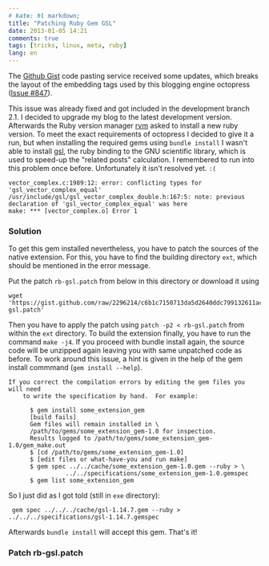```yaml
---
# kate: hl markdown;
title: "Patching Ruby Gem GSL"
date: 2013-01-05 14:21
comments: true
tags: [tricks, linux, meta, ruby]
lang: en
---
```


The [Github Gist](http://gist.github.com/) code pasting service received
some updates, which breaks the layout of the embedding tags used by this blogging
engine octopress ([Issue #847](http://github.com/imathis/octopress/issues/847)).

This issue was already fixed and got included in the development branch 2.1.
I decided to upgrade my blog to the latest development version. Afterwards the
Ruby version manager [rvm](http://rvm.io/) asked to install a new ruby version.
To meet the exact requirements of octopress I decided to give it a run, but when
installing the required gems using `bundle install` I wasn't able to
install [gsl](http://rb-gsl.rubyforge.org/), the ruby binding to the GNU
scientific library, which is used to speed-up the "related posts" calculation.
I remembered to run into this problem once before. Unfortunately it isn't
resolved yet. `:(`

    vector_complex.c:1989:12: error: conflicting types for 'gsl_vector_complex_equal'
    /usr/include/gsl/gsl_vector_complex_double.h:167:5: note: previous declaration of 'gsl_vector_complex_equal' was here
    make: *** [vector_complex.o] Error 1

<!-- more -->

### Solution

To get this gem installed nevertheless, you have to patch the sources of the
native extension. For this, you have to find the building directory `ext`, which
should be mentioned in the error message.

Put the patch `rb-gsl.patch` from below in this directory or download it using

    wget 'https://gist.github.com/raw/2296214/c6b1c7150713da5d2640ddc799132611ac72cef4/rb-gsl.patch'

Then you have to apply the patch using `patch -p2 < rb-gsl.patch` from within the
`ext` directory. To build the extension finally, you have to run the command
`make -j4`. If you proceed with bundle install again, the source code will be unzipped
again leaving you with same unpatched code as before. To work around this issue,
a hint is given in the help of the gem install commmand (`gem install --help`).

    If you correct the compilation errors by editing the gem files you will need
        to write the specification by hand.  For example:

          $ gem install some_extension_gem
          [build fails]
          Gem files will remain installed in \
          /path/to/gems/some_extension_gem-1.0 for inspection.
          Results logged to /path/to/gems/some_extension_gem-1.0/gem_make.out
          $ [cd /path/to/gems/some_extension_gem-1.0]
          $ [edit files or what-have-you and run make]
          $ gem spec ../../cache/some_extension_gem-1.0.gem --ruby > \
                    ../../specifications/some_extension_gem-1.0.gemspec
          $ gem list some_extension_gem

So I just did as I got told (still in `exe` directory):

     gem spec ../../../cache/gsl-1.14.7.gem --ruby > ../../../specifications/gsl-1.14.7.gemspec

Afterwards `bundle install` will accept this gem. That's it!

### Patch rb-gsl.patch

<script src="https://gist.github.com/rriemann/2296214.js"></script>
